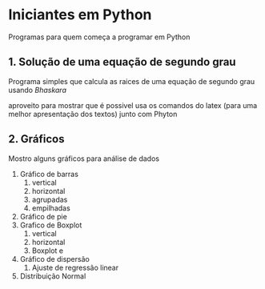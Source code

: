# Iniciantes em Python
 Programas para quem começa a programar em Python


## 1. Solução de uma equação de segundo grau

Programa simples que calcula as raices de uma equação de segundo grau usando _Bhaskara_

aproveito para mostrar que é possivel usa os comandos do latex (para uma melhor apresentação dos textos) junto com Phyton


## 2. Gráficos 

Mostro alguns gráficos para análise de dados

1. Gráfico de barras
   1. vertical
   2. horizontal
   3. agrupadas
   4. empilhadas
2. Gráfico de pie
3. Grafico de Boxplot
   1. vertical
   2. horizontal
   3. Boxplot e 
4. Gráfico de dispersão
   1. Ajuste de regressão linear
5. Distribuição Normal

